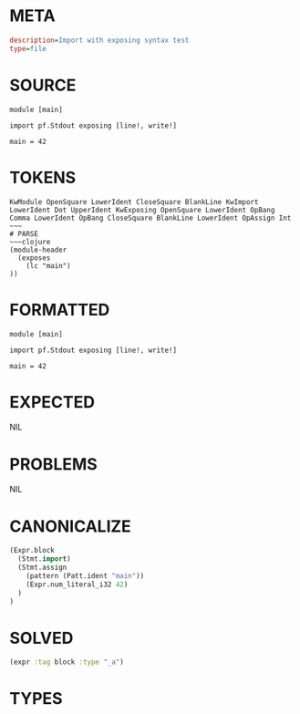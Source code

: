 # META
~~~ini
description=Import with exposing syntax test
type=file
~~~
# SOURCE
~~~roc
module [main]

import pf.Stdout exposing [line!, write!]

main = 42
~~~
# TOKENS
~~~text
KwModule OpenSquare LowerIdent CloseSquare BlankLine KwImport LowerIdent Dot UpperIdent KwExposing OpenSquare LowerIdent OpBang Comma LowerIdent OpBang CloseSquare BlankLine LowerIdent OpAssign Int ~~~
# PARSE
~~~clojure
(module-header
  (exposes
    (lc "main")
))
~~~
# FORMATTED
~~~roc
module [main]

import pf.Stdout exposing [line!, write!]

main = 42
~~~
# EXPECTED
NIL
# PROBLEMS
NIL
# CANONICALIZE
~~~clojure
(Expr.block
  (Stmt.import)
  (Stmt.assign
    (pattern (Patt.ident "main"))
    (Expr.num_literal_i32 42)
  )
)
~~~
# SOLVED
~~~clojure
(expr :tag block :type "_a")
~~~
# TYPES
~~~roc
~~~
